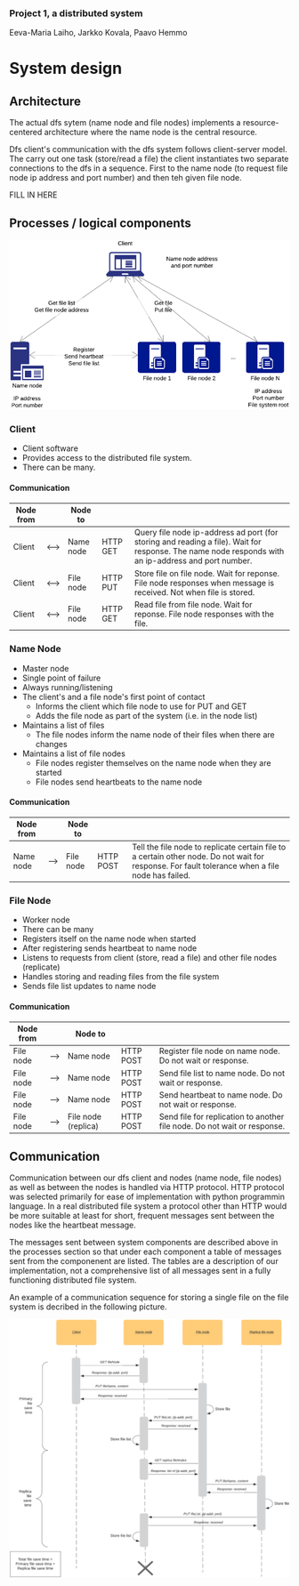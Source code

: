 ### Project 1, a distributed system
Eeva-Maria Laiho, Jarkko Kovala, Paavo Hemmo

# System design

## Architecture

The actual dfs sytem (name node and file nodes) implements a resource-centered architecture where the name node is the central resource. 

Dfs client's communication with the dfs system follows client-server model. The carry out one task (store/read a file) the client instantiates two separate connections to the dfs in a sequence. First to the name node (to request file node ip address and port number) and then teh given file node. 

FILL IN HERE

## Processes / logical components

![System overview](./diagram1.png)
<!--https://www.lucidchart.com/documents/edit/c57d43b0-ede6-4ecb-a284-c0ca66047a74-->

### Client

* Client software
* Provides access to the distributed file system. 
* There can be many.

#### Communication

| Node from | | Node to | | |
| --- | --- | --- | --- | --- |
| Client | <--> | Name node | HTTP GET | Query file node ip-address ad port (for storing and reading a file). Wait for response. The name node responds with an ip-address and port number. |
| Client | <--> | File node | HTTP PUT | Store file on file node. Wait for reponse. File node responses when message is received. Not when file is stored. |
| Client | <--> | File node | HTTP GET |  Read file from file node. Wait for reponse. File node responses with the file. |

### Name Node

* Master node
* Single point of failure
* Always running/listening
* The client's and a file node's first point of contact
    * Informs the client which file node to use for PUT and GET
    * Adds the file node as part of the system (i.e. in the node list)
* Maintains a list of files
    * The file nodes inform the name node of their files when there are changes
* Maintains a list of file nodes
    * File nodes register themselves on the name node when they are started
    * File nodes send heartbeats to the name node

#### Communication

| Node from | | Node to | | |
| --- | --- | --- | --- | --- |
| Name node | --> | File node | HTTP POST | Tell the file node to replicate certain file to a certain other node. Do not wait for response. For fault tolerance when a file node has failed. |

### File Node

* Worker node
* There can be many
* Registers itself on the name node when started
* After registering sends heartbeat to name node
* Listens to requests from client (store, read a file) and other file nodes (replicate)
* Handles storing and reading files from the file system
* Sends file list updates to name node

#### Communication

| Node from | | Node to | | |
| --- | --- | --- | --- | --- |
| File node | --> | Name node | HTTP POST | Register file node on name node. Do not wait or response. |
| File node | --> | Name node | HTTP POST | Send file list to name node. Do not wait or response. |
| File node | --> | Name node | HTTP POST | Send heartbeat to name node. Do not wait or response. |
| File node | --> | File node (replica) | HTTP POST | Send file for replication to another file node. Do not wait or response. |

## Communication

Communication between our dfs client and nodes (name node, file nodes) as well as between the nodes is handled via HTTP protocol. HTTP protocol was selected primarily for ease of implementation with python programmin language. In a real distributed file system a protocol other than HTTP would be more suitable at least for short, frequent messages sent between the nodes like the heartbeat message. 

The messages sent between system components are described above in the processes section so that under each component a table of messages sent from the componenent are listed. The tables are a description of our implementation, not a comprehensive list of all messages sent in a fully functioning distributed file system. 

An example of a communication sequence for storing a single file on the file system is decribed in the following picture.

![Sequence diagram for storing a file](./sequence1.png)
<!--https://www.lucidchart.com/documents/edit/66b3bccc-280f-48a8-b0be-1ba4f7274a9b-->




